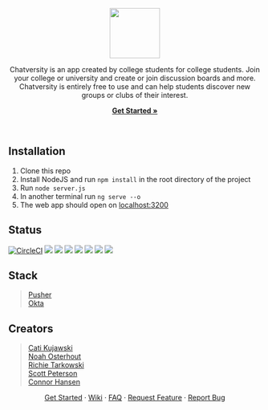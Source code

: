 <p align="center">
  <a href= "https://chatversityapp.com/"><img src="./src/assets/images/logo-color-text-under.png" width="100px"/></a>
</p>


<p align="center">Chatversity is an app created by college students for college students.  Join your college or university and create or join discussion boards and more. Chatversity is entirely free to use and can help students discover new groups or clubs of their interest.</p>  

<p align="center">
  <strong><a href="https://chatversityapp.com">Get Started »</a></strong>
</p>

<br />

## Installation
1. Clone this repo
2. Install NodeJS and run `npm install` in the root directory of the project
3. Run `node server.js`
4. In another terminal run `ng serve --o`
5. The web app should open on [localhost:3200](http://localhost:3200)

## Status
[![CircleCI](https://circleci.com/gh/NoahsNMC/Chatversity_App/tree/master.svg?style=svg)](https://circleci.com/gh/NoahsNMC/Chatversity_App/tree/master)
![](https://img.shields.io/github/issues/NoahsNMC/Chatversity_App.svg)
![](https://img.shields.io/github/forks/NoahsNMC/Chatversity_App.svg)
![](https://img.shields.io/github/stars/NoahsNMC/Chatversity_App.svg)
![](https://img.shields.io/badge/license-CC%20BY--NC--ND%204.0-critical.svg)
![](https://img.shields.io/twitter/url/https/github.com/NoahsNMC/Chatversity_App.svg?style=social)
![](https://opencollective.com/chatversity)
<a href="https://opencollective.com/bootstrap">![](https://img.shields.io/badge/donate-become%20a%20backer-blue.svg)</a>

## Stack

  >[Pusher](https://docs.pusher.com/chatkit/reference/api)  
  [Okta](https://www.okta.com/products/api-access-management/)  


## Creators

>[Cati Kujawski](https://github.com/kujawsc)  
[Noah Osterhout](https://github.com/NoahFlowa)  
[Richie Tarkowski](https://github.com/tarkowr)  
[Scott Peterson](https://github.com/peter610)  
[Connor Hansen](https://github.com/hansenconnor)

<p align="center"><a href="https://github.com/NoahsNMC/TrainingModule/wiki/Getting-Started">Get Started</a> · <a href="https://github.com/NoahsNMC/Chatversity_App/wiki">Wiki</a> · <a href="https://github.com/NoahsNMC/Chatversity_App/wiki/FAQ">FAQ</a> · <a href="https://github.com/NoahsNMC/Chatversity_App/issues/new?assignees=&labels=enhancement&template=feature_request.md">Request Feature</a> · <a href="https://github.com/NoahsNMC/Chatversity_App/issues/new?assignees=&labels=bug&template=bug_report.md">Report Bug</a></p>
